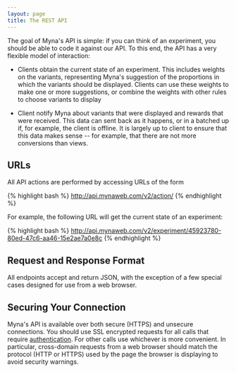 ```yaml
---
layout: page
title: The REST API
---
```


The goal of Myna's API is simple: if you can think of an experiment, you should be able to code it against our API. To this end, the API has a very flexible model of interaction:

- Clients obtain the current state of an experiment. This includes weights on the variants, representing Myna's suggestion of the proportions in which the variants should be displayed. Clients can use these weights to make one or more suggestions, or combine the weights with other rules to choose variants to display

- Client notify Myna about variants that were displayed and rewards that were received. This data can sent back as it happens, or in a batched up if, for example, the client is offline. It is largely up to client to ensure that this data makes sense -- for example, that there are not more conversions than views.


## URLs

All API actions are performed by accessing URLs of the form

{% highlight bash %}
http://api.mynaweb.com/v2/action/
{% endhighlight %}

For example, the following URL will get the current state of an experiment:

{% highlight bash %}
http://api.mynaweb.com/v2/experiment/45923780-80ed-47c6-aa46-15e2ae7a0e8c
{% endhighlight %}


## Request and Response Format

All endpoints accept and return JSON, with the exception of a few special cases designed for use from a web browser.


## Securing Your Connection

Myna's API is available over both secure (HTTPS) and unsecure connections. You should use SSL encrypted requests for all calls that require [authentication](authentication.html). For other calls use whichever is more convenient. In particular, cross-domain requests from a web browser should match the protocol (HTTP or HTTPS) used by the page the browser is displaying to avoid security warnings.
